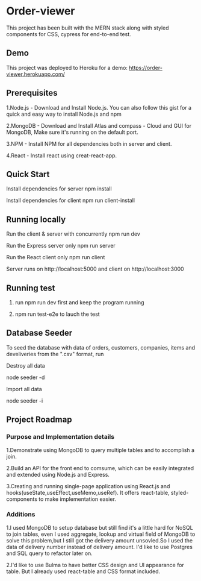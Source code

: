 # Order-viewer
This project has been built with the MERN stack along with styled components for CSS, cypress for end-to-end test.

## Demo
This project was deployed to Heroku for a demo:
https://order-viewer.herokuapp.com/

## Prerequisites
1.Node.js - Download and Install Node.js. You can also follow this gist for a quick and easy way to install Node.js and npm

2.MongoDB - Download and Install Atlas and compass - Cloud and GUI for MongoDB, Make sure it's running on the default port.

3.NPM - Install NPM for all dependencies both in server and client.

4.React - Install react using creat-react-app.

## Quick Start
Install dependencies for server
npm install

Install dependencies for client
npm run client-install

## Running locally

Run the client & server with concurrently
npm run dev

Run the Express server only
npm run server

Run the React client only
npm run client

Server runs on http://localhost:5000 and client on http://localhost:3000

## Running test
1. run npm run dev first and keep the program running

2. npm run test-e2e to lauch the test

## Database Seeder
To seed the database with data of orders, customers, companies, items and develiveries from the ".csv" format, run

Destroy all data

node seeder -d

Import all data

node seeder -i

## Project Roadmap

### Purpose and Implementation details
1.Demonstrate using MongoDB to query multiple tables and to accomplish a join.

2.Build an API for the front end to comsume, which can be easily integrated and extended using Node.js and Express.

3.Creating and running single-page application using React.js and hooks(useState,useEffect,useMemo,useRef). It offers react-table, styled-components to make implementation easier.

### Additions
1.I used MongoDB to setup database but still find it's a little hard for NoSQL to join tables, even I used aggregate, lookup and virtual field of MongoDB to solve this problem,but I still got the delivery amount unsovled.So I used the data of delivery number instead of delivery amount. I'd like to use Postgres and SQL query to refactor later on.

2.I'd like to use Bulma to have better CSS design and UI appearance for table. But I already used react-table and CSS format included.
  







